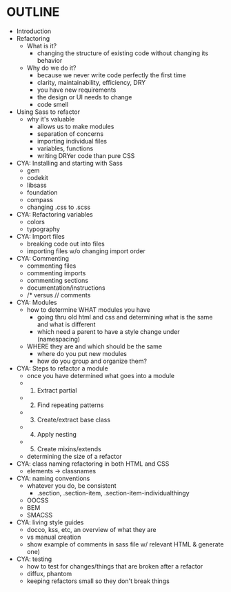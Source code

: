 # OUTLINE

* Introduction
* Refactoring
  * What is it?
    * changing the structure of existing code without changing its behavior
  * Why do we do it?
    * because we never write code perfectly the first time
    * clarity, maintainability, efficiency, DRY
    * you have new requirements
    * the design or UI needs to change
    * code smell
 * Using Sass to refactor
   * why it's valuable
     * allows us to make modules
     * separation of concerns
     * importing individual files
     * variables, functions
     * writing DRYer code than pure CSS
* CYA: Installing and starting with Sass
  * gem
  * codekit
  * libsass
  * foundation
  * compass
  * changing .css to .scss
* CYA: Refactoring variables
  * colors
  * typography
* CYA: Import files
  * breaking code out into files
  * importing files w/o changing import order
* CYA: Commenting
  * commenting files
  * commenting imports
  * commenting sections
  * documentation/instructions
  * /* versus // comments
* CYA: Modules
  * how to determine WHAT modules you have
    * going thru old html and css and determining what is the same and what is different
    * which need a parent to have a style change under (namespacing)
  * WHERE they are and which should be the same
    * where do you put new modules
    * how do you group and organize them?
* CYA: Steps to refactor a module
  * once you have determined what goes into a module
  * 1) Extract partial
  * 2) Find repeating patterns
  * 3) Create/extract base class
  * 4) Apply nesting
  * 5) Create mixins/extends
  * determining the size of a refactor
* CYA: class naming refactoring in both HTML and CSS
  * elements -> classnames
* CYA: naming conventions
  * whatever you do, be consistent
    * .section, .section-item, .section-item-individualthingy
  * OOCSS
  * BEM
  * SMACSS
* CYA: living style guides
  * docco, kss, etc, an overview of what they are
  * vs manual creation
  * show example of comments in sass file w/ relevant HTML & generate one)
* CYA: testing
  * how to test for changes/things that are broken after a refactor
  * diffux, phantom
  * keeping refactors small so they don't break things

